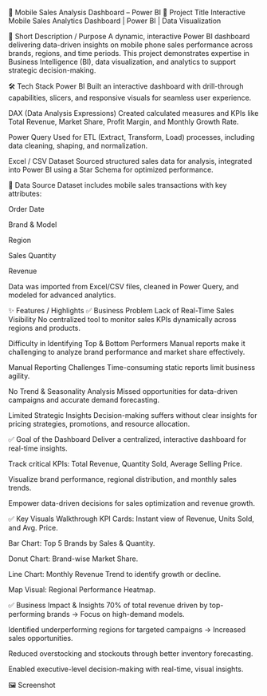 📱 Mobile Sales Analysis Dashboard – Power BI
📌 Project Title
Interactive Mobile Sales Analytics Dashboard | Power BI | Data Visualization

📝 Short Description / Purpose
A dynamic, interactive Power BI dashboard delivering data-driven insights on mobile phone sales performance across brands, regions, and time periods. This project demonstrates expertise in Business Intelligence (BI), data visualization, and analytics to support strategic decision-making.

🛠 Tech Stack
Power BI
Built an interactive dashboard with drill-through capabilities, slicers, and responsive visuals for seamless user experience.

DAX (Data Analysis Expressions)
Created calculated measures and KPIs like Total Revenue, Market Share, Profit Margin, and Monthly Growth Rate.

Power Query
Used for ETL (Extract, Transform, Load) processes, including data cleaning, shaping, and normalization.

Excel / CSV Dataset
Sourced structured sales data for analysis, integrated into Power BI using a Star Schema for optimized performance.

📂 Data Source
Dataset includes mobile sales transactions with key attributes:

Order Date

Brand & Model

Region

Sales Quantity

Revenue

Data was imported from Excel/CSV files, cleaned in Power Query, and modeled for advanced analytics.

✨ Features / Highlights
✅ Business Problem
Lack of Real-Time Sales Visibility
No centralized tool to monitor sales KPIs dynamically across regions and products.

Difficulty in Identifying Top & Bottom Performers
Manual reports make it challenging to analyze brand performance and market share effectively.

Manual Reporting Challenges
Time-consuming static reports limit business agility.

No Trend & Seasonality Analysis
Missed opportunities for data-driven campaigns and accurate demand forecasting.

Limited Strategic Insights
Decision-making suffers without clear insights for pricing strategies, promotions, and resource allocation.

✅ Goal of the Dashboard
Deliver a centralized, interactive dashboard for real-time insights.

Track critical KPIs: Total Revenue, Quantity Sold, Average Selling Price.

Visualize brand performance, regional distribution, and monthly sales trends.

Empower data-driven decisions for sales optimization and revenue growth.

✅ Key Visuals Walkthrough
KPI Cards: Instant view of Revenue, Units Sold, and Avg. Price.

Bar Chart: Top 5 Brands by Sales & Quantity.

Donut Chart: Brand-wise Market Share.

Line Chart: Monthly Revenue Trend to identify growth or decline.

Map Visual: Regional Performance Heatmap.

✅ Business Impact & Insights
70% of total revenue driven by top-performing brands → Focus on high-demand models.

Identified underperforming regions for targeted campaigns → Increased sales opportunities.

Reduced overstocking and stockouts through better inventory forecasting.

Enabled executive-level decision-making with real-time, visual insights.

🖼 Screenshot


